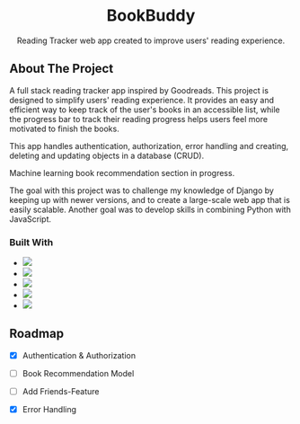 <h1 align="center">BookBuddy</h1>

  <p align="center">
    Reading Tracker web app created to improve users' reading experience.
    <br />
     </p>
</div>


<!-- ABOUT THE PROJECT -->
## About The Project

A full stack reading tracker app inspired by Goodreads. This project is designed to simplify users' reading experience. It provides an easy and efficient way to keep track of the user's books in an accessible list, while the progress bar to track their reading progress helps users feel more motivated to finish the books.

This app handles authentication, authorization, error handling and creating, deleting and updating objects in a database (CRUD).

Machine learning book recommendation section in progress.

The goal with this project was to challenge my knowledge of Django by keeping up with newer versions, and to create a large-scale web app that is easily scalable.
Another goal was to develop skills in combining Python with JavaScript.

### Built With

* ![](https://img.shields.io/badge/Python-232F3E?style=flat-square&logo=python&logoColor=white)
* ![](https://img.shields.io/badge/JavaScript-232F3E?style=flat-square&logo=javascript&logoColor=white)
* ![](https://img.shields.io/badge/Django-232F3E?style=flat-square&logo=django&logoColor=white)
* ![](https://img.shields.io/badge/Bootstrap-232F3E?style=flat-square&logo=bootstrap&logoColor=white)
* ![](https://img.shields.io/badge/VisualStudio-232F3E?style=flat-square&logo=VisualStudio&logoColor=white)

## Roadmap

- [x] Authentication & Authorization
- [ ] Book Recommendation Model
- [ ] Add Friends-Feature
- [x] Error Handling




